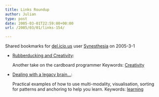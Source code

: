 ```yaml
---
title: Links Roundup
author: Julian
type: post
date: 2005-03-01T22:59:00+00:00
url: /2005/03/01/links-154/

---
```

Shared bookmarks for [del.icio.us][1] user  [Synesthesia][2] on 2005-3-1

  * [Rubberducking and Creativity][3]:
  
    Another take on the cardboard programmer Keywords: [Creativity][4]
  * [Dealing with a legacy brain&#8230;][5]:
  
    Practical examples of how to use multi-modality, visualisation, sorting for patterns and anchoring to help you learn. Keywords: [learning][6]

 [1]: https://del.icio.us/
 [2]: https://del.icio.us/synesthesia
 [3]: https://headrush.typepad.com/creating_passionate_users/2005/01/rubberducking_a.html "https://headrush.typepad.com/creating_passionate_users/2005/01/rubberducking_a.html"
 [4]: https://del.icio.us/synesthesia/Creativity
 [5]: https://headrush.typepad.com/creating_passionate_users/2005/02/dealing_with_a_.html "https://headrush.typepad.com/creating_passionate_users/2005/02/dealing_with_a_.html"
 [6]: https://del.icio.us/synesthesia/learning